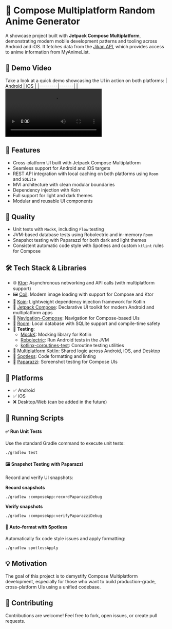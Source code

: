 # 🎲 Compose Multiplatform Random Anime Generator

A showcase project built with **Jetpack Compose Multiplatform**, demonstrating modern mobile development patterns and tooling across Android and iOS. It fetches data from the [Jikan API](https://jikan.moe), which provides access to anime information from MyAnimeList.

## 🎥 Demo Video
Take a look at a quick demo showcasing the UI in action on both platforms:
| Android | iOS |
|---------|-------|
| <video src="https://github.com/user-attachments/assets/30f1de7c-e423-4ad1-b6ad-1c3b2b49e916" /> | <video src="https://github.com/user-attachments/assets/9016767a-aebb-4649-ba46-678b5653dbc3" /> |

## 🚀 Features
- Cross-platform UI built with Jetpack Compose Multiplatform
- Seamless support for Android and iOS targets
- REST API integration with local caching on both platforms using `Room` and `SQLite`
- MVI architecture with clean modular boundaries
- Dependency injection with Koin
- Full support for light and dark themes
- Modular and reusable UI components

## 🌱 Quality
- Unit tests with `MockK`, including `Flow` testing
- JVM-based database tests using Robolectric and in-memory `Room`
- Snapshot testing with Paparazzi for both dark and light themes
- Consistent automatic code style with Spotless and custom `ktlint` rules for Compose

## 🛠️ Tech Stack & Libraries
- 🌐 [Ktor](https://github.com/ktorio/ktor): Asynchronous networking and API calls (with multiplatform support)
- 🖼️ [Coil](https://github.com/coil-kt/coil): Modern image loading with support for Compose and Ktor
- 🧬 [Koin](https://insert-koin.io/): Lightweight dependency injection framework for Kotlin
- 🧩 [Jetpack Compose](https://developer.android.com/jetpack/compose): Declarative UI toolkit for modern Android and multiplatform apps
- 🧭 [Navigation-Compose](https://developer.android.com/jetpack/compose/navigation): Navigation for Compose-based UIs
- 💾 [Room](https://developer.android.com/training/data-storage/room): Local database with SQLite support and compile-time safety
- 🧪 **Testing**:
  - [MockK](https://mockk.io/): Mocking library for Kotlin
  - [Robolectric](http://robolectric.org/): Run Android tests in the JVM
  - [kotlinx-coroutines-test](https://github.com/Kotlin/kotlinx.coroutines): Coroutine testing utilities
- 🧱 [Multiplatform Kotlin](https://kotlinlang.org/docs/multiplatform.html): Shared logic across Android, iOS, and Desktop
- 🧼 [Spotless](https://github.com/diffplug/spotless): Code formatting and linting
- 📸 [Paparazzi](https://github.com/cashapp/paparazzi): Screenshot testing for Compose UIs

## 📱 Platforms
- ✅ Android
- ✅ iOS
- ❌ Desktop/Web (can be added in the future)

## 🧪 Running Scripts

#### ✅ Run Unit Tests

Use the standard Gradle command to execute unit tests:

    ./gradlew test

#### 🖼️ Snapshot Testing with Paparazzi

Record and verify UI snapshots:

**Record snapshots**
    
    ./gradlew :composeApp:recordPaparazziDebug

**Verify snapshots**
    
    ./gradlew :composeApp:verifyPaparazziDebug

#### 🧼 Auto-format with Spotless

Automatically fix code style issues and apply formatting:

    ./gradlew spotlessApply


## 💡 Motivation
The goal of this project is to demystify Compose Multiplatform development, especially for those who want to build production-grade, cross-platform UIs using a unified codebase.

## 🙌 Contributing
Contributions are welcome! Feel free to fork, open issues, or create pull requests.
